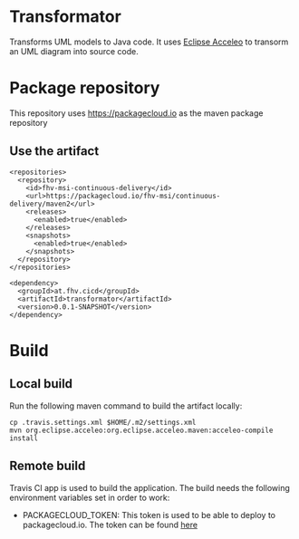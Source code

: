 # Transformator
Transforms UML models to Java code. It uses [Eclipse Acceleo](https://projects.eclipse.org/projects/modeling.m2t.acceleo) to transorm an UML diagram into source code.

# Package repository
This repository uses <https://packagecloud.io> as the maven package repository

## Use the artifact

```
<repositories>
  <repository>
    <id>fhv-msi-continuous-delivery</id>
    <url>https://packagecloud.io/fhv-msi/continuous-delivery/maven2</url>
    <releases>
      <enabled>true</enabled>
    </releases>
    <snapshots>
      <enabled>true</enabled>
    </snapshots>
  </repository>
</repositories>

<dependency>
  <groupId>at.fhv.cicd</groupId>
  <artifactId>transformator</artifactId>
  <version>0.0.1-SNAPSHOT</version>
</dependency>
```

# Build
## Local build
Run the following maven command to build the artifact locally:

```
cp .travis.settings.xml $HOME/.m2/settings.xml
mvn org.eclipse.acceleo:org.eclipse.acceleo.maven:acceleo-compile install
```

## Remote build
Travis CI app is used to build the application. The build needs the following environment variables set in order to work:
* PACKAGECLOUD_TOKEN: This token is used to be able to deploy to packagecloud.io. The token can be found [here](https://packagecloud.io/fhv-msi/continuous-delivery/ci )